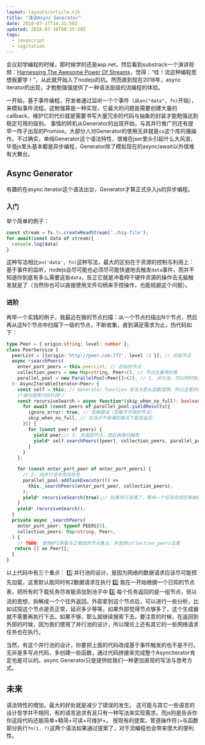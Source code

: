 ```yaml
---
layout: layouts/article.njk
title: "浅谈Async Generator"
date: 2018-07-17T14:31:50Z
updated: 2018-07-18T08:15:59Z
tags:
  - javascript
  - cogitation
---
```


会议初学编程的时候，那时候学的还是asp.net，然后看到substrack一个演讲视频：[Harnessing The Awesome Power Of Streams](https://www.youtube.com/watch?v=lQAV3bPOYHo)，觉得：“哇！流这种编程思想我要学！”，从此就开始入了nodejs的坑。然而直到现在2018年，async iterator的出现，才勉勉强强提供了一种语法层级的流编程的体验。

一开始，基于事件编程，开发者通过监听一个个事件（从`on("data", fn)`开始），来模拟事件流程。这勉强算是一种实现，它最大的问题是需要创建大量的callback，维护它的代价就是需要书写大量冗余的代码与抽象的封装才能勉强达到稳定可用的级别。
事情的转机从Generator的出现开始，与其并行推广的还有提早一阵子出现的Promise。大部分人对Generator的使用无非就是`co`这个库的骚操作。不过确实，单纯Generator这个语法特性，很难在jser里头引起什么大风浪，毕竟js里头基本都是异步编程，Generator除了模拟现在的async/await以外很难有大舞台。

## Async Generator

有趣的在async iterator这个语法出台，Generator才算正式杀入js的异步编程。
### 入门
举个简单的例子：
```js
const stream = fs.fs.createReadStream('./big-file');
for await(const data of stream){
  console.log(data)
}
```
这种写法相比`on('data', fn)`这种写法，最大的区别在于资源的控制与利用上：基于事件的监听，nodejs会尽可能也必须尽可能快速地去触发`data`事件，而并不知道你到底有多么需要这些`data`，反正它就是冲着榨干硬件资源的操作去无脑触发就是了（当然你也可以直接使用文件句柄来手控操作，也能规避这个问题）。

### 进阶
再举一个实践的例子，我最近在做的节点扫描：从一个节点扫描出N个节点，然后再从这N个节点中扫描下一级的节点，不断收集，直到满足需求为止，伪代码如下：
```ts
type Peer = { origin:string; level: number };
class PeerService {
  peerList = [{origin:'http://peer.com:777', level :1 }]; // 初始节点
  async *searchPeers(
    enter_port_peers = this.peerList, // 初始的节点
    collection_peers = new Map<string, Peer>(), // 节点去重用的表
    parallel_pool = new ParallelPool<Peer[]>(2), // 1. 并行池，可以同时执行2个任务
  ): AsyncIterableIterator<Peer> {
    const self = this; // Generator function 无法与箭头函数混用，所以这里的this必须主动声明在外部。
    /*递归搜索代码片段*/
    const recursiveSearch = async function*(skip_when_no_full?: boolean) {
      for await (const peers of parallel_pool.yieldResults({
        ignore_error: true, // 忽略错误（忽略不可用的节点）
        skip_when_no_full, // 在池子不填满的情况下是否返回
      })) {
        for (const peer of peers) {
          yield peer;// 3. 先返回节点，然后再递归搜索
          yield* self.searchPeers([peer], collection_peers, parallel_pool);
        }
      }
    };

    for (const enter_port_peer of enter_port_peers) {
      // 2. 向并行池中添加任务
      parallel_pool.addTaskExecutor(() =>
        this._searchPeers(enter_port_peer, collection_peers),
      );
      yield* recursiveSearch(true);// 如果并行池满了，等待一个任务完成后再继续填充
    }
    yield* recursiveSearch();
  }
  private async _searchPeers(
    enter_port_peer: typeof PEERS[0],
    collection_peers: Map<string, Peer>,
  ) {
    // TODO: 使用API获取与之相连的节点集合，并使用collection_peers去重
   return [] as Peer[];
  }
}
```
以上代码中有三个重点：
1️⃣ 并行池的设计，是因为网络的数据请求应该尽可能预先加载，这里默认能同时有2数据请求在执行
2️⃣ 我在一开始根据一个已知的节点表，把所有的下载任务尽肯能添加到池子中
3️⃣ 每个任务返回的是一组节点，但以流的思想，拆解成一个个往外返回。外部拿到这个节点后，可以进行一些分析，比如试探这个节点是否正常，延迟多少等等。如果外部觉得节点够多了，这个生成器就不需要再执行下去。如果不够，那么就继续搜索下去。要注意的时候，在返回到外部的时候，因为我们使用了并行池的设计，所以理论上还有其它的一些网络请求任务也在执行。

当然，有这个并行池的设计，你要把上面的代码改成基于事件触发的也不是不行。无非是多写点代码，多创建一些函数，通过代码拼接来完成整个AsyncIterator肯定也是可以的。async Generator只是提供给我们一种更加直观的写法与思考方式。

## 未来

语法特性的增加，最大的好处就是减少了错误的发生。
这可能与其它一些语言的设计哲学并不相同，有的语言追求有且只有一种写法来实现需求。而js则是告诉你你这段代码还能简单+精简+可读+可维护+。
按现有的提案，管道操作符`|>`与函数部分执行`fn(1, ?)`这两个语法如果通过提案了，对于流编程也会带来很大的便利性。